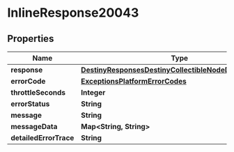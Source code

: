 
# InlineResponse20043

## Properties
Name | Type | Description | Notes
------------ | ------------- | ------------- | -------------
**response** | [**DestinyResponsesDestinyCollectibleNodeDetailResponse**](DestinyResponsesDestinyCollectibleNodeDetailResponse.md) |  |  [optional]
**errorCode** | [**ExceptionsPlatformErrorCodes**](ExceptionsPlatformErrorCodes.md) |  |  [optional]
**throttleSeconds** | **Integer** |  |  [optional]
**errorStatus** | **String** |  |  [optional]
**message** | **String** |  |  [optional]
**messageData** | **Map&lt;String, String&gt;** |  |  [optional]
**detailedErrorTrace** | **String** |  |  [optional]



